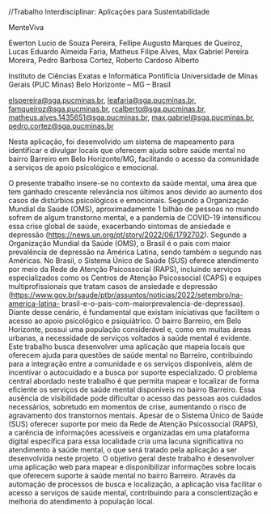 //Trabalho Interdisciplinar: Aplicações para Sustentabilidade

MenteViva

Ewerton Lucio de Souza Pereira, Fellipe Augusto Marques de Queiroz, Lucas Eduardo 
Almeida Faria, Matheus Filipe Alves, Max Gabriel Pereira Moreira, Pedro Barbosa 
Cortez, Roberto Cardoso Alberto 

Instituto de Ciências Exatas e Informática 
Pontifícia Universidade de Minas Gerais (PUC Minas) Belo Horizonte – MG – Brasil 

elspereira@sga.pucminas.br, leafaria@sga.pucminas.br, 
famqueiroz@sga.pucminas.br, rcalberto@sga.pucminas.br, 
matheus.alves.1435651@sga.pucminas.br, max.gabriel@sga.pucminas.br, 
pedro.cortez@sga.pucminas.br

Nesta aplicação, foi desenvolvido um sistema de mapeamento para identificar 
e divulgar locais que oferecem ajuda sobre saúde mental no bairro Barreiro em Belo 
Horizonte/MG, facilitando o acesso da comunidade a serviços de apoio psicológico e 
emocional.

O presente trabalho insere-se no contexto da saúde mental, uma área que tem 
ganhado crescente relevância nos últimos anos devido ao aumento dos casos de 
distúrbios psicológicos e emocionais. Segundo a Organização Mundial da Saúde (OMS), 
aproximadamente 1 bilhão de pessoas no mundo sofrem de algum transtorno mental, 
e a pandemia de COVID-19 intensificou essa crise global de saúde, exacerbando 
sintomas de ansiedade e depressão (https://news.un.org/pt/story/2022/06/1792702). 
Segundo a Organização Mundial da Saúde (OMS), o Brasil é o país com maior 
prevalência de depressão na América Latina, sendo também o segundo nas Américas. 
No Brasil, o Sistema Único de Saúde (SUS) oferece atendimento por meio da Rede de 
Atenção Psicossocial (RAPS), incluindo serviços especializados como os Centros de 
Atenção Psicossocial (CAPS) e equipes multiprofissionais que tratam casos de 
ansiedade 
e 
depressão 
(https://www.gov.br/saude/ptbr/assuntos/noticias/2022/setembro/na-america-latina- 
brasil-e-o-pais-com-maiorprevalencia-de-depressao). 
Diante desse cenário, é fundamental que existam iniciativas que facilitem o 
acesso ao apoio psicológico e psiquiátrico. O bairro Barreiro, em Belo Horizonte, possui 
uma população considerável e, como em muitas áreas urbanas, a necessidade de 
serviços voltados à saúde mental é evidente. Este trabalho busca desenvolver uma 
aplicação que mapeia locais que oferecem ajuda para questões de saúde mental no 
Barreiro, contribuindo para a integração entre a comunidade e os serviços disponíveis, 
além de incentivar o autocuidado e a busca por suporte especializado. 
O problema central abordado neste trabalho é que permita mapear e localizar 
de forma eficiente os serviços de saúde mental disponíveis no bairro Barreiro. Essa 
ausência de visibilidade pode dificultar o acesso das pessoas aos cuidados necessários, 
sobretudo em momentos de crise, aumentando o risco de agravamento dos 
transtornos mentais. Apesar de o Sistema Único de Saúde (SUS) oferecer suporte por 
meio da Rede de Atenção Psicossocial (RAPS), a carência de informações acessíveis e 
organizadas em uma plataforma digital específica para essa localidade cria uma lacuna 
significativa no atendimento à saúde mental, o que será tratado pela aplicação a ser 
desenvolvida neste projeto. 
O objetivo geral deste trabalho é desenvolver uma aplicação web para mapear 
e disponibilizar informações sobre locais que oferecem suporte à saúde mental no 
bairro Barreiro. Através da automação de processos de busca e localização, a aplicação 
visa facilitar o acesso a serviços de saúde mental, contribuindo para a conscientização 
e melhoria do atendimento à população local. 
